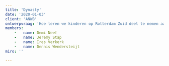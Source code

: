 ```yaml
---
title: 'Dynasty'
date: '2020-01-03'
client: 'ANWB'
ontwerpvraag: 'Hoe leren we kinderen op Rotterdam Zuid deel te nemen aan het verkeer, doormiddel van Smart technology?'
members:
    -   name: Demi Neef
    -   name: Jeremy Stap
    -   name: Ires Verkerk
    -   name: Dennis Wendersteijt
miro: ''

---
```





